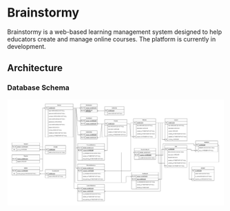 # Brainstormy

Brainstormy is a web-based learning management system designed to help educators create and manage online courses. The
platform is currently in development.

## Architecture

### Database Schema

![Database Schema](database_schema.png "Database Schema")
